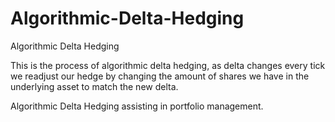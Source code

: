 # Algorithmic-Delta-Hedging
Algorithmic Delta Hedging

This is the process of algorithmic delta hedging, as delta changes every tick we readjust our 
hedge by changing the amount of shares we have in the underlying asset to match the new delta. 

Algorithmic Delta Hedging assisting in portfolio management.
